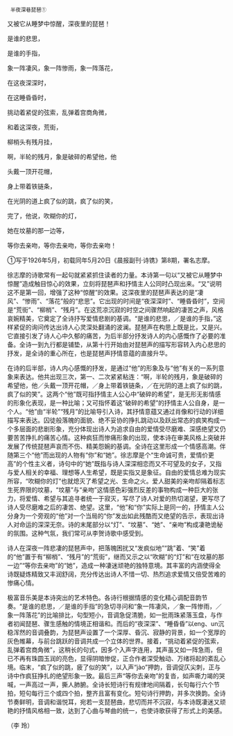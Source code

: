      半夜深巷琵琶① 

   又被它从睡梦中惊醒，深夜里的琵琶！

   是谁的悲思，

   是谁的手指，

   象一阵凄风，象一阵惨雨，象一阵落花，

   在这夜深深时，

   在这睡昏昏时，

   挑动着紧促的弦索，乱弹着宫商角微，

   和着这深夜，荒街，

   柳梢头有残月挂，

   啊，半轮的残月，象是破碎的希望他，他

   头戴一顶开花帽，

   身上带着铁链条，

   在光阴的道上疯了似的跳，疯了似的笑，

   完了，他说，吹糊你的灯，

   她在坟墓的那一边等，

   等你去亲吻，等你去亲吻，等你去亲吻！

   ①写于1926年5月，初载同年5月20日《晨报副刊·诗镌》第8期，署名志摩。

   徐志摩的诗歌常有一起句就紧紧抓住读者的力量。本诗第一句以“又被它从睡梦中惊醒”造成触目惊心的效果，立刻将琵琶声和抒情主人公同时凸现出来。“又”说明这不是第一回，增强了这种“惊醒”的效果。这深夜里的琵琶声表达的是“凄风”、“惨雨”、“落花”般的“悲思”。它出现的时间是“夜深深时”、“睡昏昏时”，空间是“荒街”、“柳梢”、“残月”。在这荒凉沉寂的时空之间骤然响起的凄苦之声，风格哀婉精美，它奠定了全诗抒写爱情悲剧的基调。“是谁的悲思，／是谁的手指，”这样紧促的询问传达出诗人心灵深处翻涌的波澜。琵琶声在构思上既是比，又是兴。它直接引发了诗人心中久郁的痛苦，为后半部分抒发诗人的内心感慨作了必要的准备。全诗一到九行都是铺垫，从第十行开始由对琵琶声的描写形容转入内心悲思的抒发，是全诗的重心所在，也是琵琶声抒情意蕴的直接升华。

   在诗的后半部，诗人内心感慨的抒发，是通过“他”的形象及与“他”有关的一系列意象来表达。他共出现三次，第一、二次紧紧粘连：“啊，半轮的残月，象是破碎的希望他，他／头戴一顶开花帽，／身上带着铁链条，／在光阴的道上疯了似的跳，疯了似的笑”。这两个“他”既可指抒情主人公心中“破碎的希望”，是无形无影情感的形象化表现，是一种比喻；又可指怀着这“破碎的希望”的抒情主人公自身，是一个人。“他”由“半轮”“残月”的比喻导引入诗，其抒情意蕴又通过肖像和行动的详细描写来表达。囚徒般落魄的面貌、绝不妥协的挣扎跳动以及跃出常态的疯笑构成一个多层面的悲剧形象，充分体现出诗人为追求自由的爱情受尽磨难、深感绝望又仍要苦苦挣扎的痛苦心情。这种疯狂而惨痛形象的出现，使本诗在审美风格上突破并发展了传统琵琶声哀而不伤、精美怨婉的基调。全诗在这里形成一个情感高潮。伴随第三个“他”而出现的人物有“你”和“她”。徐志摩是个“生命诚可贵，爱情价更高”的个性主义者，诗句中的“她”既指与诗人深深相恋而又不可望及的女子，又指与爱人相关的幸福、理想等人生希望，既是实指又是象征。自由的爱情总难为现实所容，“吹糊你的灯”也就熄灭了希望之光、生命之火。爱人甜美的亲吻却隔着标志生死界限的坟墓，“坟墓”与“亲吻”这情感色彩强烈反差的事物构成一种巨大的张力，将爱情、希望与其追寻者统一于寂灭，写尽了诗人对爱的热切渴望，更写尽了诗人受尽磨难之后的凄苦、绝望。这里，“他”和“你”实际上是同一的，抒情主人公分身为一个旁观的“他”对一个当局的“你”发出如此残酷而又绝望的告示，表现出诗人对命运的深深无奈。诗的末尾部分以“灯”、“坟墓”、“她”、“亲吻”构成凄艳诡秘的氛围。这种气氛，我们常可从李贺诗歌中感受到。

   诗人在深夜一阵悲凄的琵琶声中，把落魄困扰又“发疯似地”“跳”着、“笑”着的“他”置于有“柳梢”、“残月”的“荒街”，继而又示之以“吹糊”的“灯”和“在坟墓的那一边”“等你去亲吻”的“她”，造成一种凄迷顽艳的独特意境。其丰富的内涵使得全诗既疑炼精致又丰润舒阔，充分传达出诗人不惜一切、热烈追求爱情又倍受苦难的惨痛心情。

   极富音乐美是本诗突出的艺术特色。各诗行根据情感的变化精心调配音韵节奏。“是谁的悲思，／是谁的手指”的急切寻问和“象一阵凄风，／象一阵惨雨，／象一阵落花”的比喻排比，句型短小，音调急促清脆，如一批雨珠紧落玉盘，与作者初闻琵琶、骤生感触的情境正相谐和。而后的“夜深深”、“睡昏昏”以eng、un沉稳浑然的音调叠韵，为琵琶声设置了一个深厚、昏沉、寂静的背景，如一个宽厚的灰色帷幕，与前台跳跃的音调共成一个立体的世界。接着，“挑动着紧促的弦索，乱弹着宫商角微”，这稍长的句式，因多个入声字连用，其声虽又如一阵急雨，但已不再有珠圆玉润的亮色，显得阴暗惨促，正合作者深受触动、万绪将起的紊乱心境。临末，“疯了似的跳，疲了似的笑”，以入声“jào”押韵，音调促仄尖刺，正与诗中作疯狂挣扎的绝望形象一致。最后三声“等你去亲吻”的复沓，如声嘶力竭的哭喊，一声高过一声，撕人肺腑。全诗长短诗行有规律地间隔着，长句每行六个节拍，短句每行三个或四个拍，整齐且富有变化。短句诗行押韵，并多次换韵。全诗节奏鲜明，音调和谐悦耳，宛若一支琵琶曲，悲切而并不沉寂，与本诗既凄迷又顽艳的抒情风格相一致，达到了心曲与琴曲的统一，也使诗歌获得了形式上的美感。

   （李 玲）

